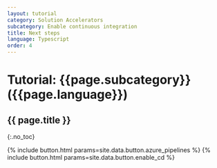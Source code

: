 ```yaml
---
layout: tutorial
category: Solution Accelerators
subcategory: Enable continuous integration
title: Next steps
language: Typescript
order: 4
---
```


# Tutorial: {{page.subcategory}} ({{page.language}})
## {{ page.title }}
{:.no_toc}

<div class="card-deck">
    {% include button.html params=site.data.button.azure_pipelines %}
    {% include button.html params=site.data.button.enable_cd %}
</div>